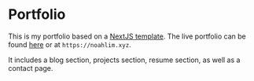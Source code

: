# Portfolio

This is my portfolio based on a [NextJS template](https://vercel.com/templates/next.js/nextjs-portfolio). The live portfolio can be found [here](https://noahlim.xyz) or at `https://noahlim.xyz`.

It includes a blog section, projects section, resume section, as well as a contact page.

